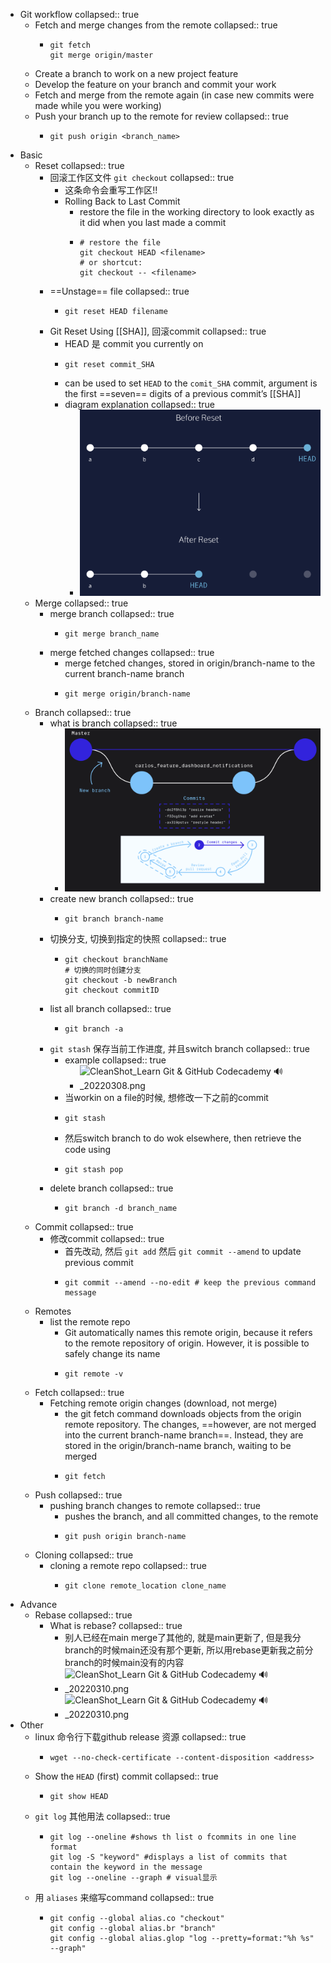 - Git workflow
  collapsed:: true
	- Fetch and merge changes from the remote
	  collapsed:: true
		- ```shell
		  git fetch
		  git merge origin/master
		  ```
	- Create a branch to work on a new project feature
	- Develop the feature on your branch and commit your work
	- Fetch and merge from the remote again (in case new commits were made while you were working)
	- Push your branch up to the remote for review
	  collapsed:: true
		- ```shell
		  git push origin <branch_name>
		  ```
- Basic
	- Reset
	  collapsed:: true
		- 回滚工作区文件 `git checkout`
		  collapsed:: true
			- 这条命令会重写工作区!!
			- Rolling Back to Last Commit
				- restore the file in the working directory to look exactly as it did when you last made a commit
				- ```shell
				  # restore the file
				  git checkout HEAD <filename>
				  # or shortcut:
				  git checkout -- <filename>
				  ```
		- ==Unstage== file
		  collapsed:: true
			- ```shell
			  git reset HEAD filename
			  ```
		- Git Reset Using [[SHA]], 回滚commit
		  collapsed:: true
			- HEAD 是 commit you currently on
			- ```shell
			  git reset commit_SHA
			  ```
			- can be used to set `HEAD` to the `comit_SHA` commit, argument is the first ==seven== digits of a previous commit’s [[SHA]]
			- diagram explanation
			  collapsed:: true
				- ![Screen Shot 2022-02-27 at 4.27.26 PM.png](../assets/Screen_Shot_2022-02-27_at_4.27.26_PM_1646008057340_0.png)
	- Merge
	  collapsed:: true
		- merge branch
		  collapsed:: true
			- ```shell
			  git merge branch_name
			  ```
		- merge fetched changes
		  collapsed:: true
			- merge fetched changes, stored in origin/branch-name to the current branch-name branch
			- ```shell
			  git merge origin/branch-name
			  ```
	- Branch
	  collapsed:: true
		- what is branch
		  collapsed:: true
			- ![CleanShot_Learn Git & GitHub  Codecademy_20220309.png](../assets/CleanShot_Learn_Git_&_GitHub_Codecademy_20220309_1646866877538_0.png)
		- create new branch
		  collapsed:: true
			- ```shell
			  git branch branch-name
			  ```
		- 切换分支, 切换到指定的快照
		  collapsed:: true
			- ```shell
			  git checkout branchName
			  # 切换的同时创建分支
			  git checkout -b newBranch
			  git checkout commitID
			  ```
		- list all branch
		  collapsed:: true
			- ```shell
			  git branch -a
			  ```
		- `git stash` 保存当前工作进度, 并且switch branch
		  collapsed:: true
			- example
			  collapsed:: true
				- ![CleanShot_Learn Git & GitHub  Codecademy 🔊_20220308.png](../assets/CleanShot_Learn_Git_&_GitHub_Codecademy_🔊_20220308_1646808003380_0.png)
			- 当workin on a file的时候, 想修改一下之前的commit
			- ```shell
			  git stash
			  ```
			- 然后switch branch to do wok elsewhere, then retrieve the code using
			- ```shell
			  git stash pop
			  ```
		- delete branch
		  collapsed:: true
			- ```shell
			  git branch -d branch_name
			  ```
	- Commit
	  collapsed:: true
		- 修改commit
		  collapsed:: true
			- 首先改动, 然后 `git add` 然后 `git commit --amend` to update previous commit
			- ```shell
			  git commit --amend --no-edit # keep the previous command message
			  ```
	- Remotes
		- list the remote repo
			- Git automatically names this remote origin, because it refers to the remote repository of origin. However, it is possible to safely change its name
			- ```shell
			  git remote -v
			  ```
	- Fetch
	  collapsed:: true
		- Fetching remote origin changes (download, not merge)
			- the git fetch command downloads objects from the origin remote repository. The changes, ==however, are not merged into the current branch-name branch==. Instead, they are stored in the origin/branch-name branch, waiting to be merged
			- ```shell
			  git fetch
			  ```
	- Push
	  collapsed:: true
		- pushing branch changes to remote
		  collapsed:: true
			- pushes the branch, and all committed changes, to the remote
			- ```shell
			  git push origin branch-name
			  ```
	- Cloning
	  collapsed:: true
		- cloning a remote repo
		  collapsed:: true
			- ```shell
			  git clone remote_location clone_name
			  ```
- Advance
	- Rebase
	  collapsed:: true
		- What is rebase?
		  collapsed:: true
			- 别人已经在main merge了其他的, 就是main更新了, 但是我分branch的时候main还没有那个更新, 所以用rebase更新我之前分branch的时候main没有的内容
			- ![CleanShot_Learn Git & GitHub  Codecademy 🔊_20220310.png](../assets/CleanShot_Learn_Git_&_GitHub_Codecademy_🔊_20220310_1646980390386_0.png)
			- ![CleanShot_Learn Git & GitHub  Codecademy 🔊_20220310.png](../assets/CleanShot_Learn_Git_&_GitHub_Codecademy_🔊_20220310_1646980403396_0.png)
- Other
	- linux 命令行下载github release 资源
	  collapsed:: true
		- ```shell
		  wget --no-check-certificate --content-disposition <address>
		  ```
	- Show the `HEAD` (first) commit
	  collapsed:: true
		- ```shell
		  git show HEAD
		  ```
	- `git log` 其他用法
	  collapsed:: true
		- ```shell
		  git log --oneline #shows th list o fcommits in one line format
		  git log -S "keyword" #displays a list of commits that contain the keyword in the message
		  git log --oneline --graph # visual显示
		  ```
	- 用 `aliases` 来缩写command
	  collapsed:: true
		- ```shell
		  git config --global alias.co "checkout"
		  git config --global alias.br "branch"
		  git config --global alias.glop "log --pretty=format:"%h %s" --graph"
		  ```